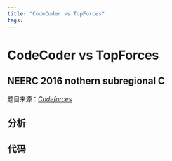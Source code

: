 ```yaml
---
title: "CodeCoder vs TopForces"
tags: 
---
```


# CodeCoder vs TopForces

## NEERC 2016 nothern subregional C

<!--more-->

题目来源：[_Codeforces_](https://codeforces.com/gym/101142/attachments)

## 分析

## 代码
